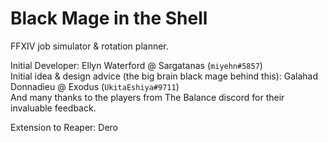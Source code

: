 # Black Mage in the Shell

FFXIV job simulator & rotation planner.

Initial Developer: Ellyn Waterford @ Sargatanas (`miyehn#5857`)  
Initial idea & design advice (the big brain black mage behind this): Galahad Donnadieu @ Exodus (`UkitaEshiya#9711`)  
And many thanks to the players from The Balance discord for their invaluable feedback.

Extension to Reaper: Dero
